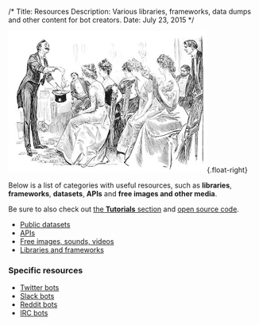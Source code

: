 /*
Title: Resources
Description: Various libraries, frameworks, data dumps and other content for bot creators.
Date: July 23, 2015
*/

![Not sure how this is related to "resources"](/content/images/illustrations/advice-hostess.png){.float-right}

Below is a list of categories with useful resources, such as **libraries**, **frameworks**, **datasets**, **APIs** and **free images and other media**.

Be sure to also check out [the **Tutorials** section](/tutorials) and [open source code](/tag/opensource).

- [Public datasets](/resources/public-datasets)
- [APIs](/resources/apis)
- [Free images, sounds, videos](/resources/free-media)
- [Libraries and frameworks](/resources/libraries-frameworks)

### Specific resources
- [Twitter bots](/resources/twitterbots)
- [Slack bots](/resources/slackbots)
- [Reddit bots](/resources/redditbots)
- [IRC bots](/resources/irc-bots)
